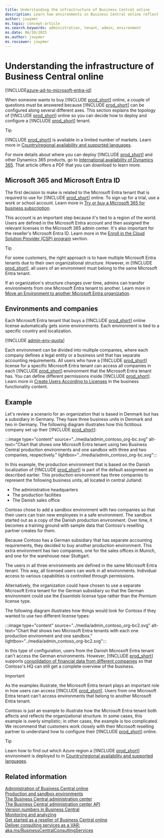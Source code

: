 ```yaml
---
title: Understanding the infrastructure of Business Central online
description: Learn how environments in Business Central online reflect the Microsoft Entra tenant with an example of environments and companies across two countries/regions.  
author: jswymer
ms.topic: concept-article
ms.search.keywords: administration, tenant, admin, environment
ms.date: 06/20/2025
ms.author: jswymer
ms.reviewer: jswymer
---
```


# Understanding the infrastructure of Business Central online

[!INCLUDE[azure-ad-to-microsoft-entra-id](~/../shared-content/shared/azure-ad-to-microsoft-entra-id.md)]

When someone wants to buy [!INCLUDE [prod_short](../includes/prod_short.md)] online, a couple of questions must be answered because [!INCLUDE [prod_short](../includes/prod_short.md)] can be configured along several different axes. This section explains the topology of [!INCLUDE [prod_short](../includes/prod_short.md)] online so you can decide how to deploy and configure a [!INCLUDE [prod_short](../includes/prod_short.md)] tenant.
> [!TIP]
> [!INCLUDE [prod_short](../includes/prod_short.md)] is available in a limited number of markets. Learn more in [Country/regional availability and supported languages](../compliance/apptest-countries-and-translations.md).
>
> For more details about where you can deploy [!INCLUDE [prod_short](../includes/prod_short.md)] and other Dynamics 365 products, go to [International availability of Dynamics 365](/dynamics365/get-started/availability). That article offers a PDF that you can download to learn more.

## Microsoft 365 and Microsoft Entra ID

The first decision to make is related to the Microsoft Entra tenant that is required to use for [!INCLUDE [prod_short](../includes/prod_short.md)] online. To sign up for a trial, use a work or school account. Learn more in [Try or buy a Microsoft 365 for business subscription](/microsoft-365/commerce/try-or-buy-microsoft-365?view=o365-worldwide&preserve-view=true).  

This account is an important step because it's tied to a region of the world. Users are defined in the Microsoft Entra account and then assigned the relevant licenses in the Microsoft 365 admin center. It's also important for the reseller's Microsoft Entra ID. Learn more in the [Enroll in the Cloud Solution Provider (CSP) program](tenant-administration.md#enroll-in-the-csp-program) section.  

> [!TIP]
> For some customers, the right approach is to have multiple Microsoft Entra tenants due to their own organizational structure. However, in [!INCLUDE [prod_short](../includes/prod_short.md)], all users of an environment must belong to the same Microsoft Entra tenant.

If an organization's structure changes over time, admins can transfer environments from one Microsoft Entra tenant to another. Learn more in [Move an Environment to another Microsoft Entra organization](tenant-admin-center-environments-move.md).  

## Environments and companies

Each Microsoft Entra tenant that buys a [!INCLUDE [prod_short](../includes/prod_short.md)] online license automatically gets some environments. Each environment is tied to a specific country and localization.  

[!INCLUDE [admin-env-quota](../developer/includes/admin-env-quota.md)]

Each environment can be divided into multiple companies, where each company defines a legal entity or a business unit that has separate accounting requirements. All users who have a [!INCLUDE [prod_short](../includes/prod_short.md)] license for a specific Microsoft Entra tenant can access all companies in each [!INCLUDE [prod_short](../includes/prod_short.md)] environment that the Microsoft Entra tenant has. You can define different permissions inside [!INCLUDE [prod_short](../includes/prod_short.md)]. Learn more in [Create Users According to Licenses](/dynamics365/business-central/ui-how-users-permissions) in the business functionality content.  

## Example

Let's review a scenario for an organization that is based in Denmark but has a subsidiary in Germany. They have three business units in Denmark and two in Germany. The following diagram illustrates how this fictitious company set up their [!INCLUDE [prod_short](../includes/prod_short.md)]:  

:::image type="content" source="../media/admin_contoso_org-bc.svg" alt-text="Chart that shows one Microsoft Entra tenant using two Business Central production environments and one sandbox with three and two companies, respectively." lightbox="../media/admin_contoso_org-bc.svg":::

In this example, the production environment that is based on the Danish localization of [!INCLUDE [prod_short](../includes/prod_short.md)] is part of the default assignment as described earlier. This production environment has three companies to represent the following business units, all located in central Jutland:

- The administrative headquarters
- The production facilities
- The Danish sales office

Contoso chose to add a sandbox environment with two companies so that their users can train new employees in a safe environment. The sandbox started out as a copy of the Danish production environment. Over time, it becomes a training ground with sample data that Contoso's reselling partner creates for them.

Because Contoso has a German subsidiary that has separate accounting requirements, they decided to buy another production environment. This extra environment has two companies, one for the sales offices in Munich, and one for the warehouse near Stuttgart.  

The users in all three environments are defined in the same Microsoft Entra tenant. This way, all licensed users can work in all environments. Individual access to various capabilities is controlled through permissions.  

Alternatively, the organization could have chosen to use a separate Microsoft Entra tenant for the German subsidiary so that the German environment could use the *Essentials* license type rather than the *Premium* license type.  

The following diagram illustrates how things would look for Contoso if they wanted to use two different license types:  

:::image type="content" source="../media/admin_contoso_org-bc2.svg" alt-text="Chart that shows two Microsoft Entra tenants with each one production environment and one sandbox." lightbox="../media/admin_contoso_org-bc2.svg":::

In this type of configuration, users from the Danish Microsoft Entra tenant can't access the German environments. However, [!INCLUDE [prod_short](../includes/prod_short.md)] supports [consolidation of financial data from different companies](/dynamics365/business-central/finance-consolidated-company-reporting) so that Contoso's HQ can still get a complete overview of the business.  

> [!IMPORTANT]
> As the examples illustrate, the Microsoft Entra tenant plays an important role in how users can access [!INCLUDE [prod_short](../includes/prod_short.md)]. Users from one Microsoft Entra tenant can't access environments that belong to another Microsoft Entra tenant.

Contoso is just an example to illustrate how the Microsoft Entra tenant both affects and reflects the organizational structure. In some cases, this example is overly simplistic; in other cases, the example is too complicated. We recommend that customers work closely with their Microsoft reselling partner to understand how to configure their [!INCLUDE [prod_short](../includes/prod_short.md)] online.  

> [!TIP]
> Learn how to find out which Azure region a [!INCLUDE [prod_short](../includes/prod_short.md)] environment is deployed to in [Country/regional availability and supported languages](../compliance/apptest-countries-and-translations.md).

## Related information

[Administration of Business Central online](tenant-administration.md)  
[Production and sandbox environments](environment-types.md)  
[The Business Central administration center](tenant-admin-center.md)  
[The Business Central administration center API](administration-center-api.md)  
[Version numbers in Business Central](version-numbers.md)  
[Monitoring and analyzing](telemetry-overview.md)  
[Get started as a reseller of Business Central online](get-started-online.md)  
[Deliver consulting services as a VAR: aka.ms/BusinessCentralConsultingServices](https://aka.ms/BusinessCentralConsultingServices)  
